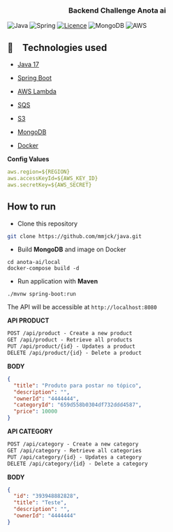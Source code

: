 <h3 align="center">
   Backend Challenge Anota ai
</h3>


![Java](https://img.shields.io/badge/java-%23ED8B00.svg?style=for-the-badge&logo=openjdk&logoColor=white)
![Spring](https://img.shields.io/badge/spring-%236DB33F.svg?style=for-the-badge&logo=spring&logoColor=white)
[![Licence](https://img.shields.io/github/license/Ileriayo/markdown-badges?style=for-the-badge)](./LICENSE)
![MongoDB](https://img.shields.io/badge/MongoDB-%234ea94b.svg?style=for-the-badge&logo=mongodb&logoColor=white)
![AWS](https://img.shields.io/badge/AWS-%23FF9900.svg?style=for-the-badge&logo=amazon-aws&logoColor=white)


## :rocket: Technologies used

* [Java 17](https://www.oracle.com/java/technologies/javase/jdk17-archive-downloads.html) 
* [Spring Boot](https://spring.io/projects/spring-boot)


* [AWS Lambda]()
* [SQS]()
* [S3]()
* [MongoDB]()
* [Docker](https://docs.docker.com/engine/install/)



**Config Values**

```yaml
aws.region=${REGION}
aws.accessKeyId=${AWS_KEY_ID}
aws.secretKey=${AWS_SECRET}
```


## How to run

- Clone this repository
```bash
git clone https://github.com/mmjck/java.git
```

- Build **MongoDB** and image on Docker


```
cd anota-ai/local 
docker-compose build -d
```

- Run application with **Maven**

```
./mvnw spring-boot:run
```

The API will be accessible at `http://localhost:8080`
 

**API PRODUCT**

```markdown
POST /api/product - Create a new product
GET /api/product - Retrieve all products
PUT /api/product/{id} - Updates a product
DELETE /api/product/{id} - Delete a product
```
 
**BODY**
```json
{
  "title": "Produto para postar no tópico",
  "description": "",
  "ownerId": "4444444",
  "categoryId": "659d558b0304df732ddd4587",
  "price": 10000
}
```

**API CATEGORY**
```markdown
POST /api/category - Create a new category
GET /api/category - Retrieve all categories
PUT /api/category/{id} - Updates a category
DELETE /api/category/{id} - Delete a category
```

**BODY**
```json
{
  "id": "393948882828",
  "title": "Teste",
  "description": "",
  "ownerId": "4444444"
}
```